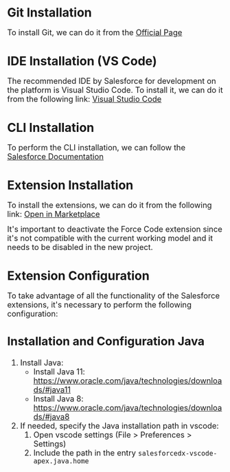 # Git Installation

<FONT SIZE=4>To install Git, we can do it from the  [Official Page](https://git-scm.com/)</font>

# IDE Installation (VS Code)

<FONT SIZE=4>The recommended IDE by Salesforce for development on the platform is Visual Studio Code. To install it, we can do it from the following link: [Visual Studio Code](https://code.visualstudio.com/)
</font>
# CLI Installation

<FONT SIZE=4>To perform the CLI installation, we can follow the [Salesforce Documentation](https://developer.salesforce.com/docs/atlas.en-us.sfdx_setup.meta/sfdx_setup/sfdx_setup_install_cli.htm)</font>

# Extension Installation

<FONT SIZE=4>To install the extensions, we can do it from the following link: [Open in Marketplace](https://marketplace.visualstudio.com/items?itemName=salesforce.salesforcedx-vscode)</font>

<FONT SIZE=4>It's important to deactivate the Force Code extension since it's not compatible with the current working model and it needs to be disabled in the new project.</font>

# Extension Configuration

<FONT SIZE=4>To take advantage of all the functionality of the Salesforce extensions, it's necessary to perform the following configuration:

## Installation and Configuration Java

1. Install Java:
    - Install Java 11: https://www.oracle.com/java/technologies/downloads/#java11
    - Install Java 8: https://www.oracle.com/java/technologies/downloads/#java8
1. If needed, specify the Java installation path in vscode:
    1. Open vscode settings (File > Preferences > Settings)
    2. Include the path in the entry `salesforcedx-vscode-apex.java.home`

</font>